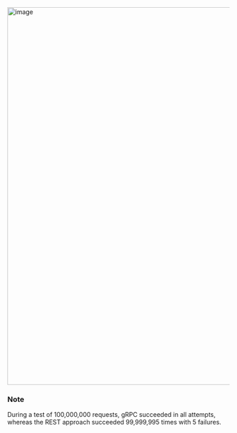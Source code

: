 <img width="858" alt="image" src="https://github.com/user-attachments/assets/789ac2a4-7f8c-468b-ad9b-06fbd8d15bc1">


### Note

During a test of 100,000,000 requests, gRPC succeeded in all attempts, whereas the REST approach succeeded 99,999,995 times with 5 failures.
